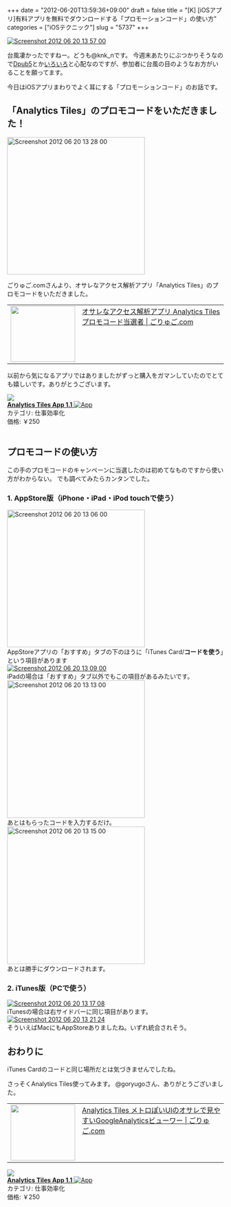 +++
date = "2012-06-20T13:59:36+09:00"
draft = false
title = "[K] [iOSアプリ]有料アプリを無料でダウンロードする「プロモーションコード」の使い方"
categories = ["iOSテクニック"]
slug = "5737"
+++

<div class="center"><a href="http://knk-n.com/images/2012/06/screenshot-2012-06-20-13.57.00.jpg"><img src="http://knk-n.com/images/2012/06/screenshot-2012-06-20-13.57.00.jpg" alt="Screenshot 2012 06 20 13 57 00" title="screenshot 2012-06-20 13.57.00.jpg" border="0" width="" height="" /></a></div>

台風凄かったですねー。どうも@knk_nです。
今週末あたりにぶつかりそうなので<a href="http://knk-n.com/2012/05/31/dpub5-preparation/" target="_blank">Dpub5</a>とか<a href="http://knk-n.com/2012/06/17/marucom9/" target="_blank">いろいろ</a>と心配なのですが、参加者に台風の目のようなお方がいることを願ってます。

今日はiOSアプリまわりでよく耳にする「プロモーションコード」のお話です。<!--more--><h2>「Analytics Tiles」のプロモコードをいただきました！</h2>

<div class="center"><a href="http://knk-n.com/images/2012/06/screenshot-2012-06-20-13.28.00.jpg"><img src="http://knk-n.com/images/2012/06/screenshot-2012-06-20-13.28.00.jpg" alt="Screenshot 2012 06 20 13 28 00" title="screenshot 2012-06-20 13.28.00.jpg" border="0" width="320" height="auto" /></a></div>

ごりゅご.comさんより、オサレなアクセス解析アプリ「Analytics Tiles」のプロモコードをいただきました。

<table width="100%"><td valign="top" width="150"><a href="http://goryugo.com/20120620/analytics_tiles_atari/" target="_blank"><img border="0" src="http://capture.heartrails.com/150x130/shadow?http://goryugo.com/20120620/analytics_tiles_atari/" alt="" width="150" height="130" /></a></td><td valign="top"><a  href="http://goryugo.com/20120620/analytics_tiles_atari/" target="_blank">オサレなアクセス解析アプリ Analytics Tiles プロモコード当選者 | ごりゅご.com</a><script type="text/javascript">var url = "http://goryugo.com/20120620/analytics_tiles_atari/";</script><script src="http://api.b.st-hatena.com/entry.count?url=http://goryugo.com/20120620/analytics_tiles_atari/&callback=hatebTxt"></script>
</td></table>

以前から気になるアプリではありましたがずっと購入をガマンしていたのでとても嬉しいです。ありがとうございます。

<table class="appstorehelper">
<a href="http://itunes.apple.com/jp/app/analytics-tiles-app/id527147208?mt=8&uo=4" rel="nofollow" target="_blank"><img class="appstorehelper_appicn" src="http://a1.mzstatic.com/us/r1000/085/Purple/v4/1e/19/e2/1e19e285-981b-c500-ec18-27031aba943b/5PJm6d2haicyEHPrMTmaBw-temp-upload.acsbgewf.png" /></a><div class="appstorehelper_text"><a href="http://itunes.apple.com/jp/app/analytics-tiles-app/id527147208?mt=8&uo=4" rel="nofollow" target="_blank"><b>Analytics Tiles App 1.1</b> <img alt="App" src="http://ax.phobos.apple.com.edgesuite.net/ja_jp/images/web/linkmaker/badge_appstore-sm.gif" style="vertical-align: text-bottom;" /></b></a><br />カテゴリ: 仕事効率化<br />価格: &#65509;250<br clear="all" /></div>
</table>

<h2>プロモコードの使い方</h2>
この手のプロモコードのキャンペーンに当選したのは初めてなものですから使い方がわからない。
でも調べてみたらカンタンでした。
<h3>1. AppStore版（iPhone・iPad・iPod touchで使う）</h3>
<div class="center"><a href="http://knk-n.com/images/2012/06/screenshot-2012-06-20-13.06.00.jpg"><img src="http://knk-n.com/images/2012/06/screenshot-2012-06-20-13.06.00.jpg" alt="Screenshot 2012 06 20 13 06 00" title="screenshot 2012-06-20 13.06.00.jpg" border="0" width="320" height="" /></a></div>
AppStoreアプリの「おすすめ」タブの下のほうに「iTunes Card/<strong>コードを使う</strong>」という項目があります

<div class="center"><a href="http://knk-n.com/images/2012/06/screenshot-2012-06-20-13.09.00.jpg"><img src="http://knk-n.com/images/2012/06/screenshot-2012-06-20-13.09.00.jpg" alt="Screenshot 2012 06 20 13 09 00" title="screenshot 2012-06-20 13.09.00.jpg" border="0" width="" height="" /></a></div>
iPadの場合は「おすすめ」タブ以外でもこの項目があるみたいです。

<div class="center"><a href="http://knk-n.com/images/2012/06/screenshot-2012-06-20-13.13.00.jpg"><img src="http://knk-n.com/images/2012/06/screenshot-2012-06-20-13.13.00.jpg" alt="Screenshot 2012 06 20 13 13 00" title="screenshot 2012-06-20 13.13.00.jpg" border="0" width="320" height="auto" /></a></div>
あとはもらったコードを入力するだけ。

<div class="center"><a href="http://knk-n.com/images/2012/06/screenshot-2012-06-20-13.15.00.jpg"><img src="http://knk-n.com/images/2012/06/screenshot-2012-06-20-13.15.00.jpg" alt="Screenshot 2012 06 20 13 15 00" title="screenshot 2012-06-20 13.15.00.jpg" border="0" width="320" height="auto" /></a></div>
あとは勝手にダウンロードされます。

<h3>2. iTunes版（PCで使う）</h3>
<div class="center"><a href="http://knk-n.com/images/2012/06/screenshot-2012-06-20-13.17.08.jpg"><img src="http://knk-n.com/images/2012/06/screenshot-2012-06-20-13.17.08.jpg" alt="Screenshot 2012 06 20 13 17 08" title="screenshot 2012-06-20 13.17.08.jpg" border="0" width="" height="" /></a></div>
iTunesの場合は右サイドバーに同じ項目があります。

<div class="center"><a href="http://knk-n.com/images/2012/06/screenshot-2012-06-20-13.21.24.jpg"><img src="http://knk-n.com/images/2012/06/screenshot-2012-06-20-13.21.24.jpg" alt="Screenshot 2012 06 20 13 21 24" title="screenshot 2012-06-20 13.21.24.jpg" border="0" width="" height="" /></a></div>
そういえばMacにもAppStoreありましたね。いずれ統合されそう。
<h2>おわりに</h2>
iTunes Cardのコードと同じ場所だとは気づきませんでしたね。

さっそくAnalytics  Tiles使ってみます。
@goryugoさん、ありがとうございました。

<table width="100%"><td valign="top" width="150"><a href="http://goryugo.com/20120605/analytics_tiles/" target="_blank"><img border="0" src="http://capture.heartrails.com/150x130/shadow?http://goryugo.com/20120605/analytics_tiles/" alt="" width="150" height="130" /></a></td><td valign="top"><a  href="http://goryugo.com/20120605/analytics_tiles/" target="_blank">Analytics Tiles メトロぽいUIのオサレで見やすいGoogleAnalyticsビューワー | ごりゅご.com</a><script type="text/javascript">var url = "http://goryugo.com/20120605/analytics_tiles/";</script><script src="http://api.b.st-hatena.com/entry.count?url=http://goryugo.com/20120605/analytics_tiles/&callback=hatebTxt"></script>
</td></table>

<table class="appstorehelper">
<a href="http://itunes.apple.com/jp/app/analytics-tiles-app/id527147208?mt=8&uo=4" rel="nofollow" target="_blank"><img class="appstorehelper_appicn" src="http://a1.mzstatic.com/us/r1000/085/Purple/v4/1e/19/e2/1e19e285-981b-c500-ec18-27031aba943b/5PJm6d2haicyEHPrMTmaBw-temp-upload.acsbgewf.png" /></a><div class="appstorehelper_text"><a href="http://itunes.apple.com/jp/app/analytics-tiles-app/id527147208?mt=8&uo=4" rel="nofollow" target="_blank"><b>Analytics Tiles App 1.1</b> <img alt="App" src="http://ax.phobos.apple.com.edgesuite.net/ja_jp/images/web/linkmaker/badge_appstore-sm.gif" style="vertical-align: text-bottom;" /></b></a><br />カテゴリ: 仕事効率化<br />価格: &#65509;250<br clear="all" /></div>
</table>
